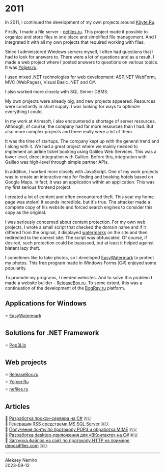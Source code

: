 # 2011

In 2011, I continued the development of my own projects around [Kbyte.Ru](assets/kbyte.md).

Firstly, I made a file server - [nefiles.ru](assets/nefiles.md).
This project made it possible to organize and store files in one place and simplified file management.
And I integrated it with all my own projects that required working with files.

Since I administered Windows servers myself, I often had questions that I had to look for answers to.
There were a lot of questions and as a result, I made a web project where I posted answers to questions on various topics.
It was [Yolper.ru](assets/yolper.md).

I used mixed .NET technologies for web development: ASP.NET WebForm, MVC (WebPages), Visual Basic .NET and C#.

I also worked more closely with SQL Server DBMS.

My own projects were already big, and new projects appeared. Resources were constantly in short supply.
I was looking for ways to optimize everything I could.

In my work at Arimsoft, I also encountered a shortage of server resources.
Although, of course, the company had far more resources than I had.
But also more complex projects and there really were a lot of them.

It was the time of startups. The company kept up with the general trend and I along with it.
We had a great project where we mainly needed to implement an airline ticket booking using Galileo Web Services.
This was a lower level, direct integration with Galileo.
Before this, integration with Galileo was high-level through simple partner APIs.

In addition, I worked more closely with JavaScript.
One of my work projects was to create an interactive map for finding and booking hotels based on Google Maps.
In fact, it was an application within an application. This was my first serious frontend project.

I created a lot of content and often encountered theft. This year my home page was stolen!
It sounds incredible, but it's true. The attacker made a complete copy of his website and forced search engines to consider this copy as the original.

I was seriously concerned about content protection.
For my own web projects, I wrote a small script that checked the domain name and if it differed from the original, it displayed [watermarks](assets/illegalcopy.png) on the site and then redirected to the correct site. The script was obfuscated.
Of course, if desired, such protection could be bypassed, but at least it helped against blatant lazy theft.

I sometimes like to take photos, so I developed [EasyWatermark](assets/easywatermark.md) to protect my photos.
This free program made in Windows Forms (C#) enjoyed some popularity.

To promote my programs, I needed websites. And to solve this problem I made a website builder - [ReleaseBox.ru](assets/releasebox.md).
To some extent, this was a continuation of the development of the [BogRay.ru](../2010/assets/blogray.md) platform.

## Applications for Windows

:star: [EasyWatermark](assets/easywatermark.md)

## Solutions for .NET Framework

:star: [Pop3Lib](assets/pop3lib.md)

## Web projects

:star: [ReleaseBox.ru](assets/releasebox.md)  
:star: [Yolper.Ru](assets/yolper.md)  
:star: [nefiles.ru](assets/nefiles.md)

## Articles

:page_facing_up: [Разработка прокси-сервера на C#](articles/ProxyServer.md) :ru:  
:page_facing_up: [Генерация RSS средствами MS SQL Server](articles/RSS_using_SqlServer.md) :ru:  
:page_facing_up: [Получение почты по протоколу POP3 и обработка MIME](articles/Pop3.md) :ru:  
:page_facing_up: [Разработка desktop-приложения для «ВКонтакте» на C#](articles/VK.md) :ru:  
:page_facing_up: [Загрузка файлов на сайт по протоколу HTTP на примере depositfiles.com](articles/Depositfiles.md) :ru:

---
Aleksey Nemiro  
2023-09-12

